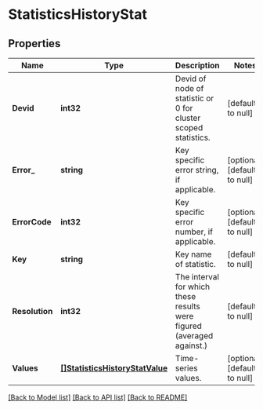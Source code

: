 # StatisticsHistoryStat

## Properties
Name | Type | Description | Notes
------------ | ------------- | ------------- | -------------
**Devid** | **int32** | Devid of node of statistic or 0 for cluster scoped statistics. | [default to null]
**Error_** | **string** | Key specific error string, if applicable. | [optional] [default to null]
**ErrorCode** | **int32** | Key specific error number, if applicable. | [optional] [default to null]
**Key** | **string** | Key name of statistic. | [default to null]
**Resolution** | **int32** | The interval for which these results were figured (averaged against.) | [default to null]
**Values** | [**[]StatisticsHistoryStatValue**](StatisticsHistoryStatValue.md) | Time-series values. | [optional] [default to null]

[[Back to Model list]](../README.md#documentation-for-models) [[Back to API list]](../README.md#documentation-for-api-endpoints) [[Back to README]](../README.md)


